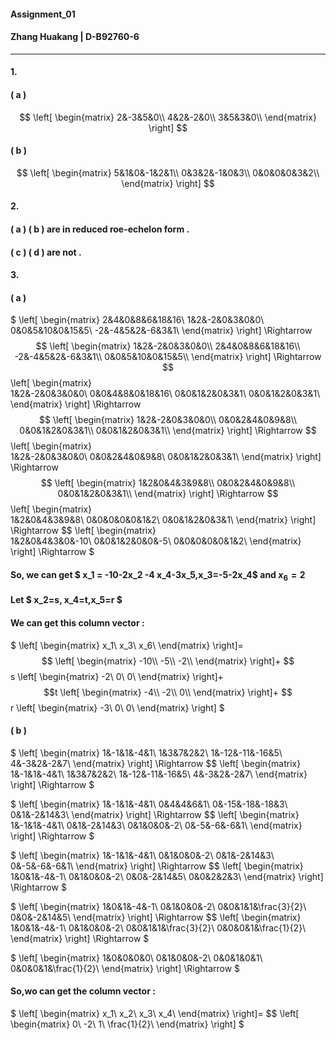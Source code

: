 #### Assignment_01
#### Zhang Huakang | D-B92760-6 
---
#### 1.
#### ( a )
$$
\left[
\begin{matrix}
2&-3&5&0\\
4&2&-2&0\\
3&5&3&0\\
\end{matrix}
\right]
$$
#### ( b )
$$
\left[
\begin{matrix}
5&1&0&-1&2&1\\
0&3&2&-1&0&3\\
0&0&0&0&3&2\\
\end{matrix}
\right]
$$
#### 2.
#### ( a ) ( b ) are in reduced roe-echelon form .
#### ( c ) ( d ) are not .
#### 3.
#### ( a )
$
\left[
    \begin{matrix}
    2&4&0&8&6&18&16\\
    1&2&-2&0&3&0&0\\
    0&0&5&10&0&15&5\\
    -2&-4&5&2&-6&3&1\\
    \end{matrix}
\right]
\Rightarrow
$$
\left[
    \begin{matrix}  
    1&2&-2&0&3&0&0\\
    2&4&0&8&6&18&16\\
    -2&-4&5&2&-6&3&1\\
    0&0&5&10&0&15&5\\
    \end{matrix}
\right]
\Rightarrow
$$
\left[
    \begin{matrix}  
    1&2&-2&0&3&0&0\\
    0&0&4&8&0&18&16\\
    0&0&1&2&0&3&1\\
    0&0&1&2&0&3&1\\
    \end{matrix}
\right]
\Rightarrow
$$
\left[
    \begin{matrix}  
    1&2&-2&0&3&0&0\\
    0&0&2&4&0&9&8\\
    0&0&1&2&0&3&1\\
    0&0&1&2&0&3&1\\
    \end{matrix}
\right]
\Rightarrow
$$
\left[
    \begin{matrix}  
    1&2&-2&0&3&0&0\\
    0&0&2&4&0&9&8\\
    0&0&1&2&0&3&1\\
    \end{matrix}
\right]
\Rightarrow
$$
\left[
    \begin{matrix}  
    1&2&0&4&3&9&8\\
    0&0&2&4&0&9&8\\
    0&0&1&2&0&3&1\\
    \end{matrix}
\right]
\Rightarrow
$$
\left[
    \begin{matrix}  
    1&2&0&4&3&9&8\\
    0&0&0&0&0&1&2\\
    0&0&1&2&0&3&1\\
    \end{matrix}
\right]
\Rightarrow
$$
\left[
    \begin{matrix}  
    1&2&0&4&3&0&-10\\
    0&0&1&2&0&0&-5\\
    0&0&0&0&0&1&2\\
    \end{matrix}
\right]
\Rightarrow
$
#### So, we can get $ x_1 = -10-2x_2 -4 x_4-3x_5,x_3=-5-2x_4$ and $x_6= 2$
#### Let $ x_2=s, x_4=t,x_5=r $
#### We can get this column vector :
$
\left[
\begin{matrix}
x_1\\
x_3\\
x_6\\
\end{matrix}
\right]=
$$
\left[
\begin{matrix}
-10\\
-5\\
-2\\
\end{matrix}
\right]+
$$s
\left[
\begin{matrix}
-2\\
0\\
0\\
\end{matrix}
\right]+
$$t
\left[
\begin{matrix}
-4\\
-2\\
0\\
\end{matrix}
\right]+
$$r
\left[
\begin{matrix}
-3\\
0\\
0\\
\end{matrix}
\right]
$
#### ( b )
$
\left[
    \begin{matrix}
        1&-1&1&-4&1\\
        1&3&7&2&2\\
        1&-12&-11&-16&5\\
        4&-3&2&-2&7\\
    \end{matrix}
\right]
\Rightarrow
$$
\left[
    \begin{matrix}
        1&-1&1&-4&1\\
        1&3&7&2&2\\
        1&-12&-11&-16&5\\
        4&-3&2&-2&7\\
    \end{matrix}
\right]
\Rightarrow
$

$
\left[
    \begin{matrix}
        1&-1&1&-4&1\\
        0&4&4&6&1\\
        0&-15&-18&-18&3\\
        0&1&-2&14&3\\
    \end{matrix}
\right]
\Rightarrow
$$
\left[
    \begin{matrix}
        1&-1&1&-4&1\\
        0&1&-2&14&3\\
        0&1&0&0&-2\\
        0&-5&-6&-6&1\\
    \end{matrix}
\right]
\Rightarrow
$

$
\left[
    \begin{matrix}
        1&-1&1&-4&1\\
        0&1&0&0&-2\\
        0&1&-2&14&3\\
        0&-5&-6&-6&1\\
    \end{matrix}
\right]
\Rightarrow
$$
\left[
    \begin{matrix}
        1&0&1&-4&-1\\
        0&1&0&0&-2\\
        0&0&-2&14&5\\
        0&0&2&2&3\\
    \end{matrix}
\right]
\Rightarrow
$

$
\left[
    \begin{matrix}
        1&0&1&-4&-1\\
        0&1&0&0&-2\\
        0&0&1&1&\frac{3}{2}\\
        0&0&-2&14&5\\
    \end{matrix}
\right]
\Rightarrow
$$
\left[
    \begin{matrix}
        1&0&1&-4&-1\\
        0&1&0&0&-2\\
        0&0&1&1&\frac{3}{2}\\
        0&0&0&1&\frac{1}{2}\\
    \end{matrix}
\right]
\Rightarrow
$

$
\left[
    \begin{matrix}
        1&0&0&0&0\\
        0&1&0&0&-2\\
        0&0&1&0&1\\
        0&0&0&1&\frac{1}{2}\\
    \end{matrix}
\right]
\Rightarrow
$

#### So,wo can get the column vector :
$
\left[
\begin{matrix}
x_1\\
x_2\\
x_3\\
x_4\\
\end{matrix}
\right]=
$$
\left[
\begin{matrix}
0\\
-2\\
1\\
\frac{1}{2}\\
\end{matrix}
\right]
$